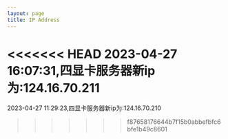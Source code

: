 ```yaml
---
layout: page
title: IP Address
---
```

<<<<<<< HEAD
2023-04-27 16:07:31,四显卡服务器新ip为:124.16.70.211
=======
2023-04-27 11:29:23,四显卡服务器新ip为:124.16.70.210
>>>>>>> f87658176644b7f15b0abbefbfc6bfe1b49c8601
